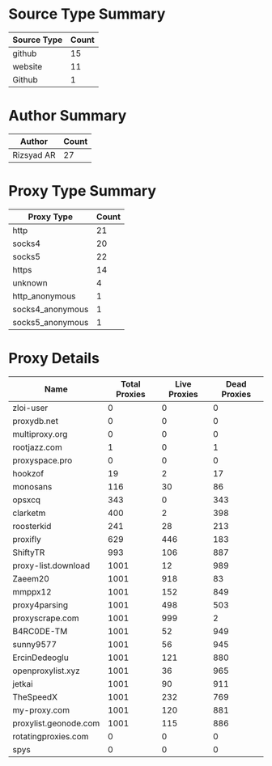 # Source Type Summary

| Source Type | Count |
|-------------|-------|
| github | 15 |
| website | 11 |
| Github | 1 |


# Author Summary

| Author | Count |
|--------|-------|
| Rizsyad AR | 27 |


# Proxy Type Summary

| Proxy Type | Count |
|------------|-------|
| http | 21 |
| socks4 | 20 |
| socks5 | 22 |
| https | 14 |
| unknown | 4 |
| http_anonymous | 1 |
| socks4_anonymous | 1 |
| socks5_anonymous | 1 |


# Proxy Details

| Name | Total Proxies | Live Proxies | Dead Proxies |
|------|---------------|--------------|---------------|
| zloi-user | 0 | 0 | 0 |
| proxydb.net | 0 | 0 | 0 |
| multiproxy.org | 0 | 0 | 0 |
| rootjazz.com | 1 | 0 | 1 |
| proxyspace.pro | 0 | 0 | 0 |
| hookzof | 19 | 2 | 17 |
| monosans | 116 | 30 | 86 |
| opsxcq | 343 | 0 | 343 |
| clarketm | 400 | 2 | 398 |
| roosterkid | 241 | 28 | 213 |
| proxifly | 629 | 446 | 183 |
| ShiftyTR | 993 | 106 | 887 |
| proxy-list.download | 1001 | 12 | 989 |
| Zaeem20 | 1001 | 918 | 83 |
| mmppx12 | 1001 | 152 | 849 |
| proxy4parsing | 1001 | 498 | 503 |
| proxyscrape.com | 1001 | 999 | 2 |
| B4RC0DE-TM | 1001 | 52 | 949 |
| sunny9577 | 1001 | 56 | 945 |
| ErcinDedeoglu | 1001 | 121 | 880 |
| openproxylist.xyz | 1001 | 36 | 965 |
| jetkai | 1001 | 90 | 911 |
| TheSpeedX | 1001 | 232 | 769 |
| my-proxy.com | 1001 | 120 | 881 |
| proxylist.geonode.com | 1001 | 115 | 886 |
| rotatingproxies.com | 0 | 0 | 0 |
| spys | 0 | 0 | 0 |
